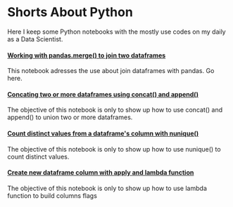 # Shorts About Python
Here I keep some Python notebooks with the mostly use codes on my daily as a Data Scientist.



#### [Working with pandas.merge() to join two dataframes](https://bit.ly/3Qf6SaZ)
This notebook adresses the use about join dataframes with pandas. Go here.


#### [Concating two or more dataframes using concat() and append()](https://bit.ly/3zwHkAu)
The objective of this notebook is only to show up how to use concat() and append() to union two or more dataframes.


#### [Count distinct values from a dataframe's column with nunique()](https://bit.ly/3MGXiej)
The objective of this notebook is only to show up how to use nunique() to count distinct values.


#### [Create new dataframe column with apply and lambda function](https://bit.ly/3NNXbPu)
The objective of this notebook is only to show up how to use lambda function to build columns flags
